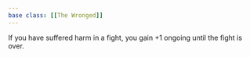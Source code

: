 ```yaml
---
base class: [[The Wronged]]
---
```

If you have suffered harm in a fight, you gain +1 ongoing until the fight is over.